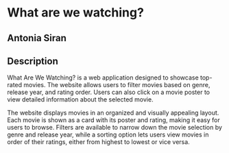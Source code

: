 # What are we watching?

## Antonia Siran

## Description

What Are We Watching? is a web application designed to showcase top-rated movies. The website allows users to filter movies based on genre, release year, and rating order. Users can also click on a movie poster to view detailed information about the selected movie.

The website displays movies in an organized and visually appealing layout. Each movie is shown as a card with its poster and rating, making it easy for users to browse. Filters are available to narrow down the movie selection by genre and release year, while a sorting option lets users view movies in order of their ratings, either from highest to lowest or vice versa.